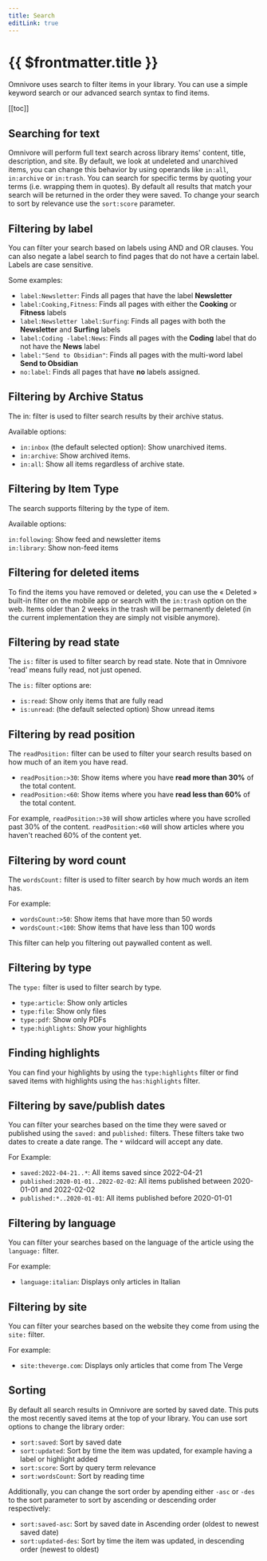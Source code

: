 ```yaml
---
title: Search
editLink: true
---
```


# {{ $frontmatter.title }}

Omnivore uses search to filter items in your library. You can use a simple keyword search or our advanced search syntax to find items.

[[toc]]

## Searching for text

Omnivore will perform full text search across library items' content, title, description, and site. By default, we look at undeleted and unarchived items, you can change this behavior by using operands like `in:all`, `in:archive` or `in:trash`. You can search for specific terms by quoting your terms (i.e. wrapping them in quotes). By default all results that match your search will be returned in the order they were saved. To change your search to sort by relevance use the `sort:score` parameter.

## Filtering by label

You can filter your search based on labels using AND and OR clauses. You can also negate a label search to find pages that do not have a certain label. Labels are case sensitive.

Some examples:

- `label:Newsletter`: Finds all pages that have the label **Newsletter**
- `label:Cooking,Fitness`: Finds all pages with either the **Cooking** or **Fitness** labels
- `label:Newsletter label:Surfing`: Finds all pages with both the **Newsletter** and **Surfing** labels
- `label:Coding -label:News`: Finds all pages with the **Coding** label that do not have the **News** label
- `label:"Send to Obsidian"`: Finds all pages with the multi-word label **Send to Obsidian**
- `no:label`: Finds all pages that have **no** labels assigned.

## Filtering by Archive Status

The in: filter is used to filter search results by their archive status.

Available options:

- `in:inbox` (the default selected option): Show unarchived items.
- `in:archive`: Show archived items.
- `in:all`: Show all items regardless of archive state.

## Filtering by Item Type

The search supports filtering by the type of item.

Available options:

`in:following`: Show feed and newsletter items  
`in:library`: Show non-feed items 

## Filtering for deleted items

To find the items you have removed or deleted, you can use the « Deleted » built-in filter on the mobile app or search with the `in:trash` option on the web. Items older than 2 weeks in the trash will be permanently deleted (in the current implementation they are simply not visible anymore).

## Filtering by read state

The `is:` filter is used to filter search by read state. Note that in Omnivore 'read' means fully read, not just opened.

The `is:` filter options are:

- `is:read`: Show only items that are fully read
- `is:unread`: (the default selected option) Show unread items

## Filtering by read position

The `readPosition:` filter can be used to filter your search results based on how much of an item you have read.

- `readPosition:>30`: Show items where you have **read more than 30%** of the total content.
- `readPosition:<60`: Show items where you have **read less than 60%** of the total content.

For example, `readPosition:>30` will show articles where you have scrolled past 30% of the content. `readPosition:<60` will show articles where you haven't reached 60% of the content yet.

## Filtering by word count

The `wordsCount:` filter is used to filter search by how much words an item has.

For example:

- `wordsCount:>50`: Show items that have more than 50 words
- `wordsCount:<100`: Show items that have less than 100 words

This filter can help you filtering out paywalled content as well.

## Filtering by type

The `type:` filter is used to filter search by type.

- `type:article`: Show only articles
- `type:file`: Show only files
- `type:pdf`: Show only PDFs
- `type:highlights`: Show your highlights

## Finding highlights

You can find your highlights by using the `type:highlights` filter or find saved items with highlights using the `has:highlights` filter.

## Filtering by save/publish dates

You can filter your searches based on the time they were saved or published using the `saved:` and `published:` filters. These filters take two dates to create a date range. The `*` wildcard will accept any date.

For Example:

- `saved:2022-04-21..*`: All items saved since 2022-04-21
- `published:2020-01-01..2022-02-02`: All items published between 2020-01-01 and 2022-02-02
- `published:*..2020-01-01`: All items published before 2020-01-01

## Filtering by language

You can filter your searches based on the language of the article using the `language:` filter.

For example:

- `language:italian`: Displays only articles in Italian

## Filtering by site

You can filter your searches based on the website they come from using the `site:` filter.

For example:

- `site:theverge.com`: Displays only articles that come from The Verge

## Sorting

By default all search results in Omnivore are sorted by saved date. This puts the most recently saved items at the top of your library. You can use sort options to change the library order:

- `sort:saved`: Sort by saved date
- `sort:updated`: Sort by time the item was updated, for example having a label or highlight added
- `sort:score`: Sort by query term relevance
- `sort:wordsCount`: Sort by reading time

Additionally, you can change the sort order by apending either `-asc` or `-des` to the sort parameter to sort by ascending or descending order respectively:

- `sort:saved-asc`: Sort by saved date in Ascending order (oldest to newest saved date)
- `sort:updated-des`: Sort by time the item was updated, in descending order (newest to oldest)
